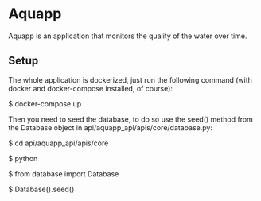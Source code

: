 # Aquapp

Aquapp is an application that monitors the quality of the water over time.

## Setup

The whole application is dockerized, just run the following command (with docker
and docker-compose installed, of course):

$ docker-compose up

Then you need to seed the database, to do so use the seed() method from the Database
object in api/aquapp_api/apis/core/database.py:

$ cd api/aquapp_api/apis/core

$ python

$ from database import Database

$ Database().seed()
